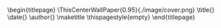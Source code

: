 \begin{titlepage}
\ThisCenterWallPaper{0.95}{./image/cover.png}
\title{}
\date{}
\author{}
\maketitle
\thispagestyle{empty}
\end{titlepage}
